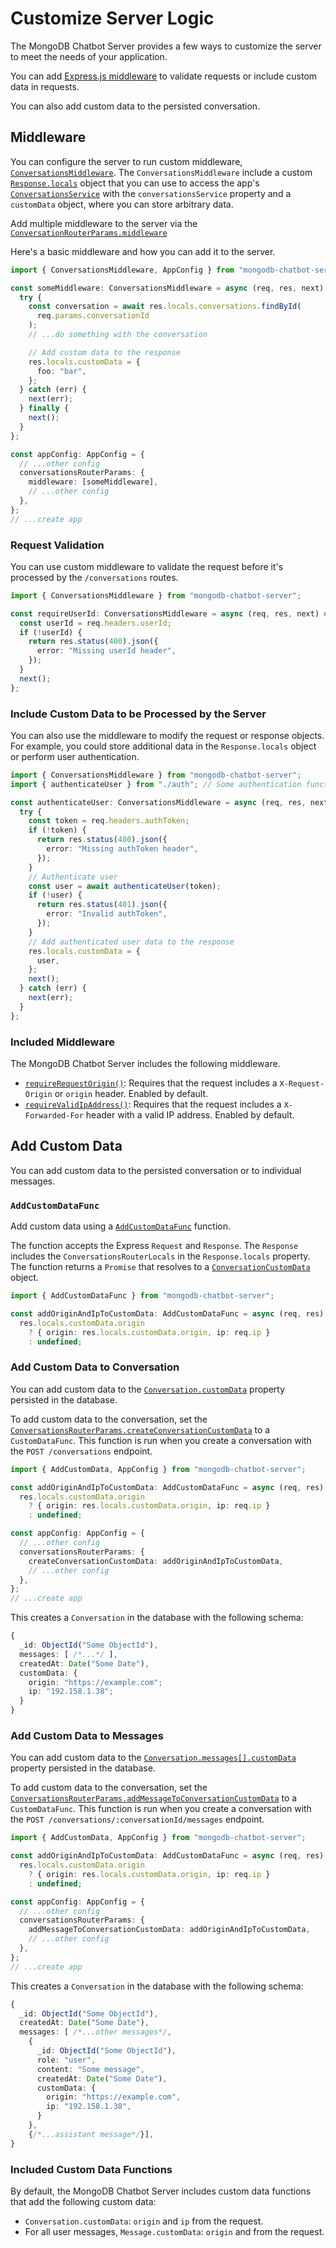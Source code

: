 # Customize Server Logic

The MongoDB Chatbot Server provides a few ways to customize the server to meet
the needs of your application.

You can add [Express.js middleware](https://expressjs.com/en/guide/using-middleware.html)
to validate requests or include custom data in requests.

You can also add custom data to the persisted conversation.

## Middleware

You can configure the server to run custom middleware, [`ConversationsMiddleware`](../reference/server/modules.md#conversationsmiddleware).
The `ConversationsMiddleware` include a custom [`Response.locals`](https://expressjs.com/en/api.html#res.locals) object
that you can use to access the app's [`ConversationsService`](../reference/server/interfaces/ConversationsService.md) with the `conversationsService` property
and a `customData` object, where you can store arbitrary data.

Add multiple middleware to the server via the [`ConversationRouterParams.middleware`](../reference/server/interfaces/ConversationsRouterParams.md#middleware)

Here's a basic middleware and how you can add it to the server.

```typescript
import { ConversationsMiddleware, AppConfig } from "mongodb-chatbot-server";

const someMiddleware: ConversationsMiddleware = async (req, res, next) => {
  try {
    const conversation = await res.locals.conversations.findById(
      req.params.conversationId
    );
    // ...do something with the conversation

    // Add custom data to the response
    res.locals.customData = {
      foo: "bar",
    };
  } catch (err) {
    next(err);
  } finally {
    next();
  }
};

const appConfig: AppConfig = {
  // ...other config
  conversationsRouterParams: {
    middleware: [someMiddleware],
    // ...other config
  },
};
// ...create app
```

### Request Validation

You can use custom middleware to validate the request before it's processed
by the `/conversations` routes.

```typescript
import { ConversationsMiddleware } from "mongodb-chatbot-server";

const requireUserId: ConversationsMiddleware = async (req, res, next) => {
  const userId = req.headers.userId;
  if (!userId) {
    return res.status(400).json({
      error: "Missing userId header",
    });
  }
  next();
};
```

### Include Custom Data to be Processed by the Server

You can also use the middleware to modify the request or response objects.
For example, you could store additional data in the `Response.locals` object or
perform user authentication.

```typescript
import { ConversationsMiddleware } from "mongodb-chatbot-server";
import { authenticateUser } from "./auth"; // Some authentication function

const authenticateUser: ConversationsMiddleware = async (req, res, next) => {
  try {
    const token = req.headers.authToken;
    if (!token) {
      return res.status(400).json({
        error: "Missing authToken header",
      });
    }
    // Authenticate user
    const user = await authenticateUser(token);
    if (!user) {
      return res.status(401).json({
        error: "Invalid authToken",
      });
    }
    // Add authenticated user data to the response
    res.locals.customData = {
      user,
    };
    next();
  } catch (err) {
    next(err);
  }
};
```

### Included Middleware

The MongoDB Chatbot Server includes the following middleware.

- [`requireRequestOrigin()`](../reference/server/modules.md#requirerequestorigin): Requires that the request
  includes a `X-Request-Origin` or `origin` header. Enabled by default.
- [`requireValidIpAddress()`](../reference/server/modules.md#requirevalidipaddress): Requires that the request
  includes a `X-Forwarded-For` header with a valid IP address. Enabled by default.

## Add Custom Data

You can add custom data to the persisted conversation or to individual messages.

### `AddCustomDataFunc`

Add custom data using a [`AddCustomDataFunc`](../reference/server/modules.md#addcustomdatafunc) function.

The function accepts the Express `Request` and `Response`. The `Response` includes
the `ConversationsRouterLocals` in the `Response.locals` property.
The function returns a `Promise` that resolves to a [`ConversationCustomData`](../reference/server/modules.md#conversationcustomdata) object.

```typescript
import { AddCustomDataFunc } from "mongodb-chatbot-server";

const addOriginAndIpToCustomData: AddCustomDataFunc = async (req, res) =>
  res.locals.customData.origin
    ? { origin: res.locals.customData.origin, ip: req.ip }
    : undefined;
```

### Add Custom Data to Conversation

You can add custom data to the [`Conversation.customData`](../reference/server/interfaces/Conversation.md#customdata)
property persisted in the database.

To add custom data to the conversation, set the [`ConversationsRouterParams.createConversationCustomData`](../reference/server/interfaces/ConversationsRouterParams.md#createConversationCustomData)
to a `CustomDataFunc`. This function is run when you create a conversation
with the `POST /conversations` endpoint.

```typescript
import { AddCustomData, AppConfig } from "mongodb-chatbot-server";

const addOriginAndIpToCustomData: AddCustomDataFunc = async (req, res) =>
  res.locals.customData.origin
    ? { origin: res.locals.customData.origin, ip: req.ip }
    : undefined;

const appConfig: AppConfig = {
  // ...other config
  conversationsRouterParams: {
    createConversationCustomData: addOriginAndIpToCustomData,
    // ...other config
  },
};
// ...create app
```

This creates a `Conversation` in the database with the following schema:

```typescript
{
  _id: ObjectId("Some ObjectId"),
  messages: [ /*...*/ ],
  createdAt: Date("Some Date"),
  customData: {
    origin: "https://example.com";
    ip: "192.158.1.38";
  }
}
```

### Add Custom Data to Messages

You can add custom data to the [`Conversation.messages[].customData`](../reference/server/modules.md#message)
property persisted in the database.

To add custom data to the conversation, set the [`ConversationsRouterParams.addMessageToConversationCustomData`](../reference/server/interfaces/ConversationsRouterParams.md#addMessageToConversationCustomData)
to a `CustomDataFunc`. This function is run when you create a conversation
with the `POST /conversations/:conversationId/messages` endpoint.

```typescript
import { AddCustomData, AppConfig } from "mongodb-chatbot-server";

const addOriginAndIpToCustomData: AddCustomDataFunc = async (req, res) =>
  res.locals.customData.origin
    ? { origin: res.locals.customData.origin, ip: req.ip }
    : undefined;

const appConfig: AppConfig = {
  // ...other config
  conversationsRouterParams: {
    addMessageToConversationCustomData: addOriginAndIpToCustomData,
    // ...other config
  },
};
// ...create app
```

This creates a `Conversation` in the database with the following schema:

```typescript
{
  _id: ObjectId("Some ObjectId"),
  createdAt: Date("Some Date"),
  messages: [ /*...other messages*/,
    {
      _id: ObjectId("Some ObjectId"),
      role: "user",
      content: "Some message",
      createdAt: Date("Some Date"),
      customData: {
        origin: "https://example.com",
        ip: "192.158.1.38",
      }
    },
    {/*...assistant message*/}],
}
```

### Included Custom Data Functions

By default, the MongoDB Chatbot Server includes custom data functions that add
the following custom data:

- `Conversation.customData`: `origin` and `ip` from the request.
- For all user messages, `Message.customData`: `origin` and from the request.
